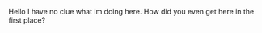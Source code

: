 Hello
I have no clue what im doing here.
How did you even get here in the first place?

<!---
Skymaster-777/Skymaster-777 is a ✨ special ✨ repository because its `README.md` (this file) appears on your GitHub profile.
You can click the Preview link to take a look at your changes.
--->
